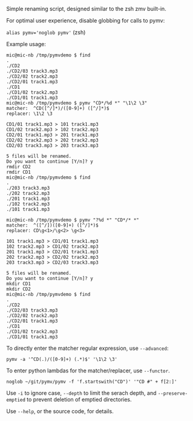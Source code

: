 Simple renaming script, designed similar to the zsh zmv built-in.

For optimal user experience, disable globbing for calls to pymv:

`alias pymv='noglob pymv'` (zsh)

Example usage:

    mic@mic-nb /tmp/pymvdemo $ find
    .
    ./CD2
    ./CD2/03 track3.mp3
    ./CD2/02 track2.mp3
    ./CD2/01 track1.mp3
    ./CD1
    ./CD1/02 track2.mp3
    ./CD1/01 track1.mp3
    mic@mic-nb /tmp/pymvdemo $ pymv "CD*/%d *" "\1\2 \3"
    matcher:  ^CD([^/]*)/([0-9]+) ([^/]*)$
    replacer: \1\2 \3

    CD1/01 track1.mp3 > 101 track1.mp3
    CD1/02 track2.mp3 > 102 track2.mp3
    CD2/01 track1.mp3 > 201 track1.mp3
    CD2/02 track2.mp3 > 202 track2.mp3
    CD2/03 track3.mp3 > 203 track3.mp3

    5 files will be renamed.
    Do you want to continue [Y/n]? y
    rmdir CD2
    rmdir CD1
    mic@mic-nb /tmp/pymvdemo $ find
    .
    ./203 track3.mp3
    ./202 track2.mp3
    ./201 track1.mp3
    ./102 track2.mp3
    ./101 track1.mp3

    mic@mic-nb /tmp/pymvdemo $ pymv "?%d *" "CD*/* *"
    matcher:  ^([^/])([0-9]+) ([^/]*)$
    replacer: CD\g<1>/\g<2> \g<3>

    101 track1.mp3 > CD1/01 track1.mp3
    102 track2.mp3 > CD1/02 track2.mp3
    201 track1.mp3 > CD2/01 track1.mp3
    202 track2.mp3 > CD2/02 track2.mp3
    203 track3.mp3 > CD2/03 track3.mp3

    5 files will be renamed.
    Do you want to continue [Y/n]? y
    mkdir CD1
    mkdir CD2
    mic@mic-nb /tmp/pymvdemo $ find
    .
    ./CD2
    ./CD2/03 track3.mp3
    ./CD2/02 track2.mp3
    ./CD2/01 track1.mp3
    ./CD1
    ./CD1/02 track2.mp3
    ./CD1/01 track1.mp3

To directly enter the matcher regular expression, use `--advanced`:

    pymv -a '^CD(.)/([0-9]+) (.*)$' '\1\2 \3'

To enter python lambdas for the matcher/replacer, use `--functor`.

    noglob ~/git/pymv/pymv -f 'f.startswith("CD")' '"CD #" + f[2:]'

Use `-i` to ignore case, `--depth` to limit the serach depth, and `--preserve-emptied` to prevent deletion of emptied directories.

Use `--help`, or the source code, for details.
